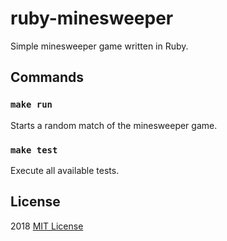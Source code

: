 # ruby-minesweeper
Simple minesweeper game written in Ruby.

## Commands

### `make run`
Starts a random match of the minesweeper game.

### `make test`                    
Execute all available tests.

## License

2018 [MIT License](LICENSE)
